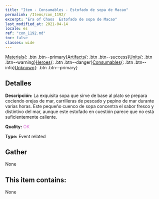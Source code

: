 ```yaml
---
title: "Item - Consumables - Estofado de sopa de Macao"
permalink: /Items/con_1192/
excerpt: "Era of Chaos  Estofado de sopa de Macao"
last_modified_at: 2021-04-14
locale: es
ref: "con_1192.md"
toc: false
classes: wide
---
```

 [Materials](/es/Items/){: .btn .btn--primary}[Artifacts](/es/Items/Artifacts/){: .btn .btn--success}[Units](/es/Items/Units/){: .btn .btn--warning}[Heroes](/es/Items/Heroes/){: .btn .btn--danger}[Consumables](/es/Items/Consumables/){: .btn .btn--info}[Unknown](/es/Items/Unknown/){: .btn .btn--primary}

## Detalles
 **Descripción:** La exquisita sopa que sirve de base al plato se prepara cociendo orejas de mar, carrilleras de pescado y pepino de mar durante varias horas. Este pequeño cuenco de sopa concentra el sabor fresco y distintivo del mar, aunque este estofado en cuestión parece que no está suficientemente caliente.

 **Quality:** <span style="color: #DA70D6">OK</span>

 **Type:** Event related

## Gather

  None

## This item contains:

  None


